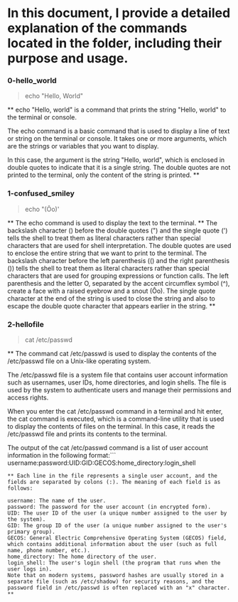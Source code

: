 # In this document, I provide a detailed explanation of the commands located in the folder, including their purpose and usage.



### 0-hello_world 

> echo "Hello, World"

** echo "Hello, world" is a command that prints the string "Hello, world" to the terminal or console.

The echo command is a basic command that is used to display a line of text or string on the terminal or console. It takes one or more arguments, which are the strings or variables that you want to display.

In this case, the argument is the string "Hello, world", which is enclosed in double quotes to indicate that it is a single string. The double quotes are not printed to the terminal, only the content of the string is printed. **



### 1-confused_smiley

> echo \"\(Ôo\)\'

** The echo command is used to display the text to the terminal. **
The backslash character (\) before the double quotes (") and the single quote (') tells the shell to treat them as literal characters rather than special characters that are used for shell interpretation.
The double quotes are used to enclose the entire string that we want to print to the terminal.
The backslash character before the left parenthesis (() and the right parenthesis ()) tells the shell to treat them as literal characters rather than special characters that are used for grouping expressions or function calls.
The left parenthesis and the letter O, separated by the accent circumflex symbol (^), create a face with a raised eyebrow and a snout (Ôo).
The single quote character at the end of the string is used to close the string and also to escape the double quote character that appears earlier in the string. **



### 2-hellofile

> cat /etc/passwd

** The command cat /etc/passwd is used to display the contents of the /etc/passwd file on a Unix-like operating system.

The /etc/passwd file is a system file that contains user account information such as usernames, user IDs, home directories, and login shells. The file is used by the system to authenticate users and manage their permissions and access rights.

When you enter the cat /etc/passwd command in a terminal and hit enter, the cat command is executed, which is a command-line utility that is used to display the contents of files on the terminal. In this case, it reads the /etc/passwd file and prints its contents to the terminal.

The output of the cat /etc/passwd command is a list of user account information in the following format:```
username:password:UID:GID:GECOS:home_directory:login_shell
```
** Each line in the file represents a single user account, and the fields are separated by colons (:). The meaning of each field is as follows:

username: The name of the user.
password: The password for the user account (in encrypted form).
UID: The user ID of the user (a unique number assigned to the user by the system).
GID: The group ID of the user (a unique number assigned to the user's primary group).
GECOS: General Electric Comprehensive Operating System (GECOS) field, which contains additional information about the user (such as full name, phone number, etc.).
home_directory: The home directory of the user.
login_shell: The user's login shell (the program that runs when the user logs in).
Note that on modern systems, password hashes are usually stored in a separate file (such as /etc/shadow) for security reasons, and the password field in /etc/passwd is often replaced with an "x" character. **
